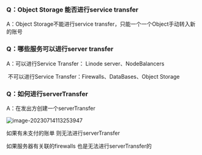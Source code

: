 ### Q：Object Storage 能否进行service transfer 

 A：Object Storage不能进行service transfer，只能一个一个Object手动转入新的账号



### Q：哪些服务可以进行server transfer

 A：可以进行Service Transfer： Linode server、NodeBalancers

​	   不可以进行Service Transfer：Firewalls、DataBases、Object Storage



### Q：如何进行serverTransfer

A：在发出方创建一个serverTransfer

![image-20230714113253947](/Users/whalefalls/Desktop/project/book/picture/image-20230714113253947.png)

如果有未支付的账单 则无法进行serverTransfer

如果服务器有关联的firewalls 也是无法进行serverTransfer的